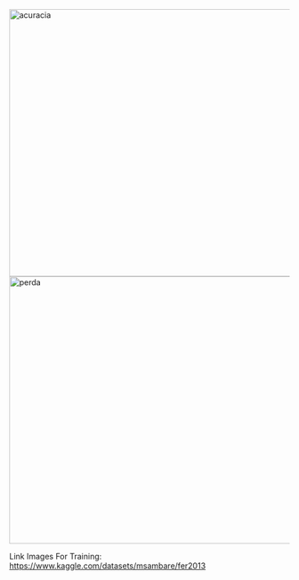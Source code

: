 <img width="640" height="480" alt="acuracia" src="https://github.com/user-attachments/assets/91869d16-4c5e-4ad4-a58f-6d5139fc497c" />
<img width="640" height="480" alt="perda" src="https://github.com/user-attachments/assets/e3db7609-b996-45fd-8bd3-0742d8de6011" />

Link Images For Training: https://www.kaggle.com/datasets/msambare/fer2013
